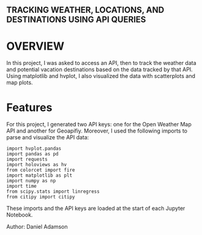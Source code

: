 ## TRACKING WEATHER, LOCATIONS, AND DESTINATIONS USING API QUERIES


# OVERVIEW

In this project, I was asked to access an API, then to track the weather data and potential vacation destinations based on the data tracked by that API.
Using matplotlib and hvplot, I also visualized the data with scatterplots and map plots.


# Features

For this project, I generated two API keys: one for the Open Weather Map API and another for Geoapifiy. Moreover, I used the following imports to parse and visualize the API data:

    import hvplot.pandas
    import pandas as pd
    import requests
    import holoviews as hv
    from colorcet import fire
    import matplotlib as plt
    import numpy as np
    import time
    from scipy.stats import linregress
    from citipy import citipy

These imports and the API keys are loaded at the start of each Jupyter Notebook.







Author: 
Daniel Adamson
